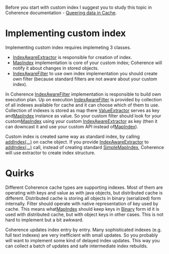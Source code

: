 Before you start with custom index I suggest you to study this topic in Coherence documentation - [Queering data in Cache](http://download.oracle.com/docs/cd/E15357_01/coh.360/e15723/api_querycache.htm).

# Implementing custom index #
Implementing custom index requires implemeting 3 classes.
  * [IndexAwareExtractor](http://download.oracle.com/docs/cd/E15357_01/coh.360/e15725/com/tangosol/util/extractor/IndexAwareExtractor.html) is responsible for creation of index.
  * [MapIndex](http://download.oracle.com/docs/cd/E15357_01/coh.360/e15725/com/tangosol/util/MapIndex.html) implementation is core of your custom index; Coherence will notify it about changes in stored objects.
  * [IndexAwareFilter](http://download.oracle.com/docs/cd/E15357_01/coh.360/e15725/com/tangosol/util/filter/IndexAwareFilter.html) to use own index implementation you should create own filter (because standard filters are not aware about your custom index).

In Coherence [IndexAwareFilter](http://download.oracle.com/docs/cd/E15357_01/coh.360/e15725/com/tangosol/util/filter/IndexAwareFilter.html) implementation is responsible to build own execution plan. Up on execution [IndexAwareFilter](http://download.oracle.com/docs/cd/E15357_01/coh.360/e15725/com/tangosol/util/filter/IndexAwareFilter.html) is provided by collection of all indexes available for cache and it can choose which of them to use. Collection of indexes is stored as map there [ValueExtractor](http://download.oracle.com/docs/cd/E15357_01/coh.360/e15725/index.html?com/tangosol/util/extractor/IndexAwareExtractor.html) serves as key and[MapIndex](http://download.oracle.com/docs/cd/E15357_01/coh.360/e15725/com/tangosol/util/MapIndex.html) instance as value. So your custom filter should look for your custom[MapIndex](http://download.oracle.com/docs/cd/E15357_01/coh.360/e15725/com/tangosol/util/MapIndex.html) using your custom [IndexAwareExtractor](http://download.oracle.com/docs/cd/E15357_01/coh.360/e15725/com/tangosol/util/extractor/IndexAwareExtractor.html) as key (then it can downcast it and use your custom API instead of[MapIndex](http://download.oracle.com/docs/cd/E15357_01/coh.360/e15725/com/tangosol/util/MapIndex.html)).

Custom index is created same way as standard index, by calling [addIndex(…)](http://download.oracle.com/docs/cd/E15357_01/coh.360/e15725/com/tangosol/util/QueryMap.html#addIndex_com_tangosol_util_ValueExtractor__boolean__java_util_Comparator_) on cache object. If you provide [IndexAwareExtractor](http://download.oracle.com/docs/cd/E15357_01/coh.360/e15725/com/tangosol/util/extractor/IndexAwareExtractor.html) to [addIndex(…)](http://download.oracle.com/docs/cd/E15357_01/coh.360/e15725/com/tangosol/util/QueryMap.html#addIndex_com_tangosol_util_ValueExtractor__boolean__java_util_Comparator_) call, instead of creating standard [SimpleMapIndex](http://download.oracle.com/docs/cd/E15357_01/coh.360/e15725/index.html?com/tangosol/util/extractor/IndexAwareExtractor.html), Coherence will use extractor to create index structure.

# Quirks #

Different Coherence cache types are supporting indexes. Most of them are operating with keys and value as with java objects, but distributed cache is different. Distributed cache is storing all objects in binary (serialized) form internally. Filter should operate with native representation of key used by cache. This means what[MapIndex](http://download.oracle.com/docs/cd/E15357_01/coh.360/e15725/com/tangosol/util/MapIndex.html) should keep keys in [Binary](http://download.oracle.com/docs/cd/E15357_01/coh.360/e15725/com/tangosol/util/Binary.html) form id it is used with distributed cache, but with object keys in other cases. This is not hard to implement but a bit awkward.

Coherence updates index entry by entry. Many sophisticated indexes (e.g. full text indexes) are very inefficient with small updates. So you probably will want to implement some kind of delayed index updates. This way you can collect a batch of updates and safe intermediate index rebuilds.
